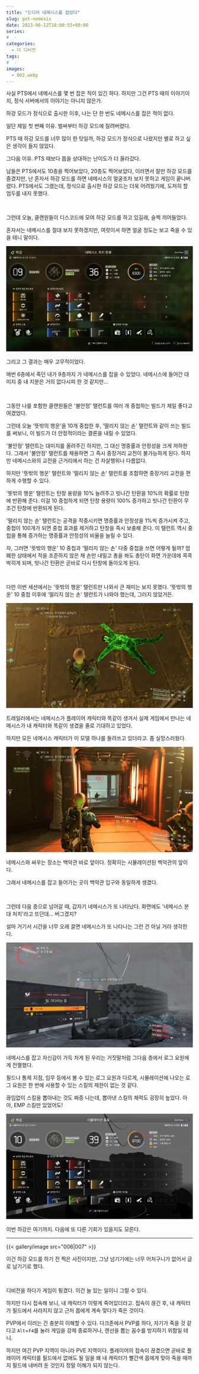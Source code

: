 ```yaml
---
title: "드디어 네메시스를 잡았다"
slug: got-nemesis
date: 2023-06-12T18:00:55+09:00
series:
#  - 
categories:
  - 더 디비전
tags:
#  - 
images:
  - 002.webp
---
```


사실 PTS에서 네메시스를 몇 번 잡은 적이 있긴 하다. 하지만 그건 PTS 때의 이야기이지, 정식 서버에서의 이야기는 아니지 않은가.

하강 모드가 정식으로 출시한 이후, 나는 단 한 번도 네메시스를 잡은 적이 없다.

일단 제일 첫 번째 이유. 벌써부터 하강 모드에 질려버렸다.

PTS 때 하강 모드를 너무 많이 한 탓일까, 하강 모드가 정식으로 나왔지만 별로 하고 싶은 생각이 들지 않았다.

그다음 이유. PTS 때보다 몹을 상대하는 난이도가 더 올라갔다.

남들은 PTS에서도 10층을 찍어보았다, 20층도 찍어보았다, 이러면서 잘만 하강 모드를 즐겼지만, 난 혼자서 하강 모드를 하면 네메시스의 얼굴조차 보지 못하고 게임이 끝나버렸다. PTS에서도 그랬는데, 정식으로 출시한 하강 모드는 더욱 어려웠기에, 도저히 할 엄두를 내지 못했다.

&nbsp;

그런데 오늘, 클랜원들이 디스코드에 모여 하강 모드를 하고 있길래, 슬쩍 끼어들었다.

혼자서는 네메시스를 절대 보지 못하겠지만, 여럿이서 하면 얼굴 정도는 보고 죽을 수 있을 테니 말이다.

![](001.webp)

그리고 그 결과는 매우 고무적이었다.

매번 6층에서 죽던 내가 9층까지 가 네메시스를 잡을 수 있었다. 네메시스에 들어간 대미지 중 내 지분은 거의 없다시피 한 것 같지만...

&nbsp;

그동안 나를 포함한 클랜원들은 '불안정' 탤런트를 여러 개 중첩하는 빌드가 제일 좋다고 여겼었다.

그런데 오늘 '뜻밖의 행운'을 10개 중첩한 후, '떨리지 않는 손' 탤런트와 같이 쓰는 빌드를 써보니, 이 빌드가 더 안정적이라는 결론을 내릴 수 있었다.

'불안정' 탤런트는 대미지를 올려주긴 하지만, 그 대신 명중률과 안정성을 크게 저하한다. 그래서 '불안정' 탤런트를 채용하면 그 즉시 중장거리 교전이 불가능하게 된다. 하지만 네메시스와의 교전을 근거리에서 하는 건 자살행위나 다름없다.

하지만 '뜻밖의 행운' 탤런트와 '떨리지 않는 손' 탤런트를 조합하면 중장거리 교전을 편하게 수행할 수 있다.

'뜻밖의 행운' 탤런트는 탄창 용량을 10% 늘려주고 빗나간 탄환을 10%의 확률로 탄창에 반환해 준다. 이걸 10 중첩하게 되면 탄창 용량이 100% 증가하고 빗나간 탄환이 무조건 탄창에 반환되게 된다.

'떨리지 않는 손' 탤런트는 공격을 적중시키면 명중률과 안정성을 1%씩 증가시켜 주고, 중첩이 100개가 되면 중첩 효과를 제거하고 탄창을 즉시 보충해 준다. 이 탤런트 역시 중첩을 통해 증가하는 명중률과 안정성의 비율을 늘릴 수 있다.

자, 그러면 '뜻밖의 행운' 10 중첩과 '떨리지 않는 손' 다중 중첩을 쓰면 어떻게 될까? 엄폐한 상태에서 적을 조준하지 않은 채 손만 내밀고 총을 쏴도 총탄이 화면 가운데에 콕콕 박히게 되며, 빗나간 탄환은 곧바로 다시 탄창에 돌아오게 된다.

&nbsp;

다만 이번 세션에서는 '뜻밖의 행운' 탤런트만 나와서 큰 재미는 보지 못했다. '뜻밖의 행운' 10 중첩 이후에 '떨리지 않는 손' 탤런트가 나와야 했는데, 그러지 않았거든.

![](002.webp)

트레일러에서는 네메시스가 플레이어 캐릭터와 똑같이 생겨서 실제 게임에서 만나는 네메시스가 내 캐릭터와 똑같이 생겼을 줄로 기대하고 있었다.

하지만 모든 네메시스 캐릭터가 이 모델 하나를 돌려쓰고 있더라고. 좀 실망스러웠다.

![](003.webp)

네메시스와 싸우는 장소는 백악관 바로 앞이다. 정확히는 시뮬레이션된 백악관의 앞이다.

그래서 네메시스를 잡고 들어가는 곳이 백악관 입구와 동일하게 생겼다.

&nbsp;

그런데 다음 층으로 넘어갈 때, 갑자기 네메시스가 또 나타났다. 화면에도 '네메시스 분대 처치'라고 뜨던데... 버그겠지?

설마 거기서 시간을 너무 오래 끌면 네메시스가 또 나타나는 그런 건 아닐 거라 생각한다.

![](004.webp)

네메시스를 잡고 자신감이 가득 차게 된 우리는 거짓말처럼 그다음 층에서 로그 요원에게 전멸했다.

필드나 통제 지점, 임무 등에서 볼 수 있는 로그 요원과 다르게, 시뮬레이션에 나오는 로그 요원은 한 번에 사용할 수 있는 스킬의 제한이 없는 것 같다.

끊임없이 스킬을 뽑아내는 것도 짜증 나는데, 뽑아낸 스킬의 체력도 굉장히 높았다. 아아, EMP 스킬만 있었어도!

![](005.webp)

이번 하강은 여기까지. 다음에 또 다른 기회가 있을지도 모른다.

***

{{< gallery/image src="006|007" >}}

이건 하강 모드를 하기 전 찍은 사진이지만, 그냥 넘기기에는 너무 어처구니가 없어서 글로 남기기로 했다.

&nbsp;

디비전을 하다가 게임이 튕겼다. 이건 늘 있는 일이니 그럴 수 있다.

하지만 다시 접속해 보니, 내 캐릭터가 이렇게 죽어있더라고. 접속이 끊긴 후, 내 캐릭터가 필드에서 사라지지 않고 근처 몹에게 계속 맞다가 죽은 것이다.

PVP에서 이러는 건 충분히 이해할 수 있다. 다크존에서 PVP를 하다, 자기가 죽을 것 같다고 `Alt`+`F4`를 눌러 게임을 강제 종료하거나, 랜선을 뽑는 꼼수를 방지하기 위함일 테니.

하지만 여긴 PVP 지역이 아니라 PVE 지역이다. 플레이어의 접속이 끊겼으면 곧바로 플레이어 캐릭터를 필드에서 없애도 될 일을 왜 내 캐릭터가 빨간색 몹에게 맞아 죽을 때까지 필드에 내버려 둔 것인지 정말 이해가 되지 않는다.
